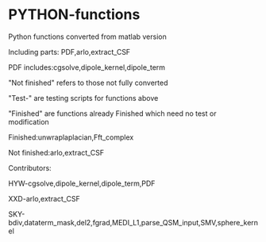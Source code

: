 # PYTHON-functions
Python functions converted from matlab version

Including parts: PDF,arlo,extract_CSF

PDF includes:cgsolve,dipole_kernel,dipole_term

"Not finished" refers to those not fully converted

"Test-" are testing scripts for functions above

"Finished" are functions already Finished which need no test or modification

Finished:unwraplaplacian,Fft_complex

Not finished:arlo,extract_CSF

Contributors:

HYW-cgsolve,dipole_kernel,dipole_term,PDF

XXD-arlo,extract_CSF

SKY-bdiv,dataterm_mask,del2,fgrad,MEDI_L1,parse_QSM_input,SMV,sphere_kernel

